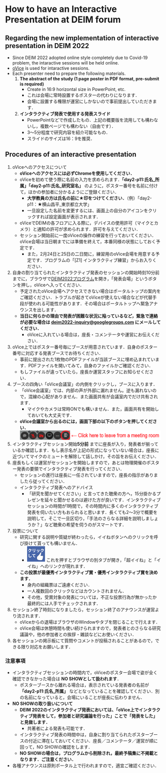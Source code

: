# How to have an Interactive Presentation at DEIM forum

## Regarding the new implementation of interactive presentation in DEIM 2022
* Since DEIM 2022 adopted online style  completely due to Covid-19 problem, the intaractive sessions will be held online.
* [oVice](https://ovice.in/) is used for intaractive sessions.
* Each presenter need to prepare the following materials.
   1. **The abstract of the study (1 page poster in PDF format, pre-submit is required)**
      * Create in 16:9 horizontal size in PowerPoint, etc.
      * これは会場に常時設置するポスターの代わりになります．
      * 会場に設置する権限が運営にしかないので事前提出していただきます．
   3. **インタラクティブ発表で使用する発表スライド**
      * PowerPointなどで作成したもの．上記の概要版を流用しても構わないし，複数ページでも構わない（自由です）．
      * 3～5分程度で研究内容を紹介可能なもの．
      * スライドのサイズは16：9を推奨． 

## Procedures of an interactive presentation
1. oViceへのアクセスについて
    * **oViceへのアクセスには必ずChromeを使用してください．**
    * oViceを初めて使う際に名前の入力を求められます．**「day2-p11:氏名_所属」「day2-p11:氏名_研究室名」** のように，ポスター番号を名前に付けて，ほかの参加者に分かるようにご登録ください．
    	* **大学教員の方は氏名の前に★印をつけてください．**（例）「day2-p11：★横山昌平_東京都立大学」
    	* 一旦設定した名前を変更するには、画面上の自分のアイコンをクリックすれば設定画面が表示されます．
    * oViceでDEIMの各フロアに入る際に，デバイスの使用許可（マイクとカメラ）と通知の許可が求められます．許可を与えてください．
    * セッション開始前に一度oViceの操作の練習を行っておいてください．oVice会場は当日朝までには準備を終えて，本番同様の状態にしておく予定です．
        * また，2月24日と25日の二日間に，練習用のoVice会場を用意する予定です．プログラムの「[Z1] インタラクティブ練習」からお入りください．
2. 自身の割り当てられたインタラクティブ発表のセッションの開始時刻10分前までに，ブラウザで[DEIM2022プログラム](https://cms.dbsj.org/deim2022/program/)を開き，「発表会場」というボタンを押し，oViceへ入ってください．
    * 予定されたoVice会場へアクセスできない場合はポータルトップの案内をご確認ください．トラブルが起きてoViceが使えない場合などが代替手段が使われる可能性があります．その場合はポータルトップへ緊急アナウンスを出します．
    * **当日に何らかの理由で発表が困難な状況に陥っているなど，緊急で連絡が必要な場合は deim2022-inquiry@googlegroups.com にメールしてください．**
        * oViceに入れている場合は，座長・コメンテータや運営にお伝えください．
3. oVice上ではポスター番号毎にブースが用意されています．自身のポスター番号に対応する発表ブースでお待ちください．
    * 事前に提出された1枚物のPDFファイルが当該ブースに埋め込まれています．PDFファイルを開いてみて，自身のファイルかご確認ください．
    * もしファイルが違っていたら，座長か運営スタッフにお知らせください．
4. ブースの四角い「oVice会議室」の内側をクリックし，ブースに入ります．
    * 「oVice会議室」では、内部の声が外部に漏れません。逆も漏れないので，混線の心配がありません．また画面共有が会議室内でだけ共有されます．
      * マイクやカメラは常時ONでも構いません．また，画面共有を開始しておいても大丈夫です．
    * **oVice会議室から出るのには，画面下部の以下のボタンを押してください．**
	![Image of the quit button from meeting](img/oVice_meeting_quit_button_en.png)
5. インタラクティブセッション開始**5分前** までに座長が入り，発表者が揃っているか確認します．もし表示名が上記の形式になっていない場合は，座長に近づいてマイクのミュートを解除して話しかけ，その旨をお伝えください．
6. 座長もしくは運営がセッションを開始しますので，あとは物理開催のポスター発表の要領でインタラクティブ発表を行ってください．
    * セッションの進行は座長に一任されていますので，座長の指示がありましたら従ってください．
    * インタラクティブ発表へのアドバイス
    	* 「研究を聞かせてください」と言ってきた聴衆の方へ，15分掛かるプレゼンを延々と聞かせるのは避けた方が良いです．インタラクティブセッションの時間が1時間で，その時間内に多くのインタラクティブ発表を伺いたい方もおられると思います．長くても2～3分で概要を説明して，そこで一旦区切り，「手法のさらなる詳細を説明しましょうか？」など聴衆の希望を伺うのがスマートです．
7. 投票について
    * 研究に関する説明や質疑が終わったら，イイねボタンへのクリックを呼び掛けて貰っても構いません．	
        * ![Image of the Like button](img/oVice_like_button.png) これを押すとブラウザの別タブが開き，「超イイね」と「イイね」へのリンクが現れます．
    * **この投票が最優秀インタラクティブ賞・優秀インタラクティブ賞を決めます．**
    	* 身内の組織票はご遠慮ください．
    	* 一人複数回のクリックなどはカウントされません．
    	* その他，受賞対象の発表については，不正な投票行為が無かったか最終的には人手でチェックされます．
8. セッション終了時刻になりましたら，セッション終了のアナウンスが運営より流されます． 
    * oViceからの退場はブラウザのWindowやタブを閉じることで行えます．
    * oVice会場は休憩時間も使い続けられますので，発表者とのさらなる研究議論や，他の参加者との挨拶・雑談などにお使いください．
9. 各セッションの掲示板にて質問やコメントが投稿されることがあるので，できる限り対応をお願いします．

### 注意事項
- インタラクティブセッションの時間内で，oViceのポスター会場で姿が全く確認できなかった場合は **NO SHOWとして扱われます**．
    - ポスターブースから離れる場合は，表示されている発表者の名前が **「day2-p11:氏名_所属」** などとなっていることを確認してください．別の名前になっていると，会場にいることが座長に伝わりません．
- **NO SHOWの取り扱いについて**
   - **DEIM 2022のインタラクティブ発表においては、「oVice上でインタラクティブ発表をして，参加者と研究議論を行った」ことで「発表をした」と見做します．**
       - 共著者による発表も可能です．
   - インタラクティブ発表の時間中は，自身に割り当てられたポスターブースの付近に滞在しておいてください．座長／コメンテータ／運営が順に回って，NO SHOWの確認をします．
   - **NO SHOWの場合は，プログラムから削除され，最終予稿集に不掲載となります．ご注意ください．**
- 各種アナウンスは原則ポータル上で行われますので，適宜ご確認ください．
